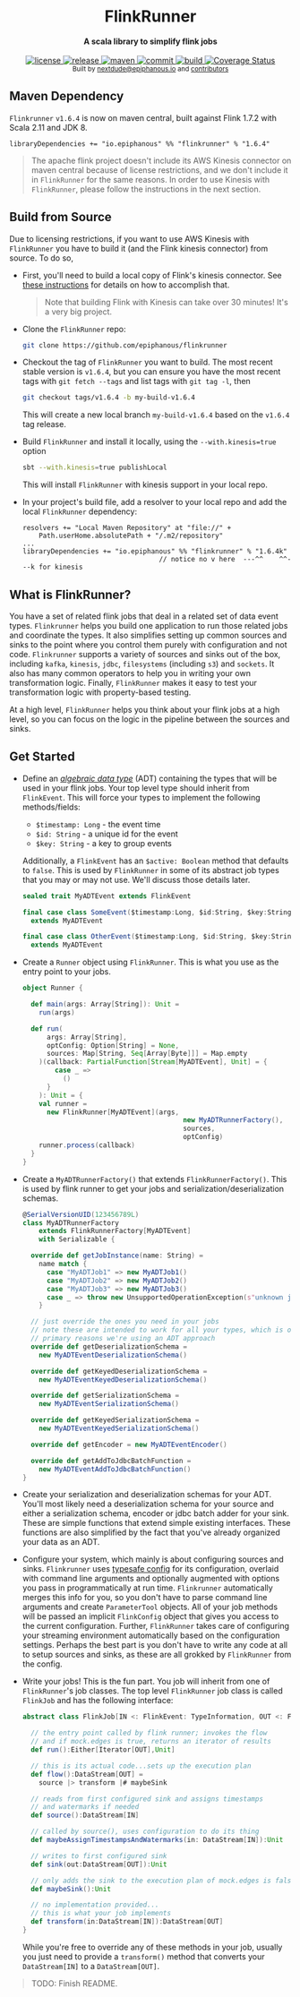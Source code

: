 <h1 align="center">FlinkRunner</h1>

<div align="center">
  <strong>A scala library to simplify flink jobs</strong>
</div>

<div align="center">
<br />
<!-- license -->
<a href="https://github.com/epiphanous/flinkrunner/blob/master/LICENSE" title="License">
  <img src="https://img.shields.io/badge/license-MIT-brightgreen.svg" alt="license"/>
</a>
<!-- release -->
<a href="https://github.com/epiphanous/flinkrunner/releases" title="release">
  <img src="https://img.shields.io/github/release/epiphanous/flinkrunner.svg" alt="release" />
</a>
<!-- maven central -->
<a href="https://mvnrepository.com/artifact/io.epiphanous/flinkrunner">
  <img src="https://img.shields.io/maven-central/v/io.epiphanous/flinkrunner.svg" alt="maven" />
</a>
<!-- last commit -->
<a href="https://github.com/epiphanous/flinkrunner/commits" title="Last Commit">
  <img src="https://img.shields.io/github/last-commit/epiphanous/flinkrunner.svg" alt="commit" />
</a>
<!-- build -->
<a href="https://travis-ci.com/epiphanous/flinkrunner" title="Build Status">
  <img src="https://img.shields.io/travis/com/epiphanous/flinkrunner.svg" alt="build" />
</a>
<!-- coverage -->
<a href='https://coveralls.io/github/epiphanous/flinkrunner?branch=master'><img src='https://coveralls.io/repos/github/epiphanous/flinkrunner/badge.svg?branch=master' alt='Coverage Status' /></a>
</div>

<div align="center">
  <sub>Built by
  <a href="https://twitter.com/epiphanous">nextdude@epiphanous.io</a> and
  <a href="https://github.com/epiphanous/flinkrunner/graphs/contributors">
    contributors
  </a>
</div>

## Maven Dependency

`Flinkrunner` `v1.6.4` is now on maven central, built against Flink 1.7.2 with Scala 2.11 and JDK 8.

```sbtshell
libraryDependencies += "io.epiphanous" %% "flinkrunner" % "1.6.4"
```

>The apache flink project doesn't include its AWS Kinesis connector on maven
central because of license restrictions, and we don't include it in `FlinkRunner` for the same reasons.
In order to use Kinesis with `FlinkRunner`, please follow the instructions in the next section.

## Build from Source

Due to licensing restrictions, if you want to use AWS Kinesis with `FlinkRunner` you have to build it (and the
Flink kinesis connector) from source. To do so,

* First, you'll need to build a local copy of Flink's kinesis connector. See 
  [these instructions](https://ci.apache.org/projects/flink/flink-docs-stable/dev/connectors/kinesis.html)
  for details on how to accomplish that.
  
  > Note that building Flink with Kinesis can take over 30 minutes! It's a very big project.

* Clone the `FlinkRunner` repo:

    ```bash
    git clone https://github.com/epiphanous/flinkrunner
    ```

* Checkout the tag of `FlinkRunner` you want to build. The most recent stable version is
  `v1.6.4`, but you can ensure you have the most recent tags with `git fetch --tags` and 
  list tags with `git tag -l`, then
  
    ```bash
    git checkout tags/v1.6.4 -b my-build-v1.6.4
    ```
    
   This will create a new local branch `my-build-v1.6.4` based on the `v1.6.4` tag release.
      
* Build `FlinkRunner` and install it locally, using the `--with.kinesis=true` option

    ```bash
    sbt --with.kinesis=true publishLocal
    ```
    
  This will install `FlinkRunner` with kinesis support in your local repo.

* In your project's build file, add a resolver to your local repo and add the local
  `FlinkRunner` dependency:

    ```sbtshell
    resolvers += "Local Maven Repository" at "file://" +
        Path.userHome.absolutePath + "/.m2/repository" 
    ...
    libraryDependencies += "io.epiphanous" %% "flinkrunner" % "1.6.4k"
                                      // notice no v here  ---^^    ^^---k for kinesis
    ```
 

## What is FlinkRunner?

You have a set of related flink jobs that deal in a related set of
data event types. `Flinkrunner` helps you build one application to run
those related jobs and coordinate the types. It also simplifies setting
up common sources and sinks to the point where you control them purely
with configuration and not code. `Flinkrunner` supports a variety of sources
and sinks out of the box, including `kafka`, `kinesis`, `jdbc`, `filesystems`
(including `s3`) and `sockets`. It also has many common
operators to help you in writing your own transformation logic. Finally, `FlinkRunner`
makes it easy to test your transformation logic with property-based testing.

At a high level, `FlinkRunner` helps you think about your flink jobs at a high level,
so you can focus on the logic in the pipeline between the sources and sinks.

## Get Started

* Define an
[*algebraic data type*](http://tpolecat.github.io/presentations/algebraic_types.html#1)
(ADT) containing the types that will be used in your flink jobs. Your top level type
should inherit from `FlinkEvent`. This will force your types to implement the following
methods/fields:

  * `$timestamp: Long` - the event time
  * `$id: String` - a unique id for the event
  * `$key: String` - a key to group events

  Additionally, a `FlinkEvent` has an `$active: Boolean` method that defaults to `false`.
  This is used by `FlinkRunner` in some of its abstract job types that you may or may not
  use. We'll discuss those details later.

  ```scala
  sealed trait MyADTEvent extends FlinkEvent

  final case class SomeEvent($timestamp:Long, $id:String, $key:String, ...)
    extends MyADTEvent

  final case class OtherEvent($timestamp:Long, $id:String, $key:String, ...)
    extends MyADTEvent
  ```

* Create a `Runner` object using `FlinkRunner`. This is what you use as the entry point
to your jobs.

  ```scala
  object Runner {

    def main(args: Array[String]): Unit =
      run(args)

    def run(
        args: Array[String],
        optConfig: Option[String] = None,
        sources: Map[String, Seq[Array[Byte]]] = Map.empty
      )(callback: PartialFunction[Stream[MyADTEvent], Unit] = {
          case _ =>
            ()
        }
      ): Unit = {
      val runner =
        new FlinkRunner[MyADTEvent](args,
                                          new MyADTRunnerFactory(),
                                          sources,
                                          optConfig)
      runner.process(callback)
    }
  }
  ```

* Create a `MyADTRunnerFactory()` that extends `FlinkRunnerFactory()`. This is used
by flink runner to get your jobs and serialization/deserialization schemas.

  ```scala
  @SerialVersionUID(123456789L)
  class MyADTRunnerFactory
      extends FlinkRunnerFactory[MyADTEvent]
      with Serializable {

    override def getJobInstance(name: String) =
      name match {
        case "MyADTJob1" => new MyADTJob1()
        case "MyADTJob2" => new MyADTJob2()
        case "MyADTJob3" => new MyADTJob3()
        case _ => throw new UnsupportedOperationException(s"unknown job $name")
      }

    // just override the ones you need in your jobs
    // note these are intended to work for all your types, which is one of the
    // primary reasons we're using an ADT approach
    override def getDeserializationSchema =
      new MyADTEventDeserializationSchema()

    override def getKeyedDeserializationSchema =
      new MyADTEventKeyedDeserializationSchema()

    override def getSerializationSchema =
      new MyADTEventSerializationSchema()

    override def getKeyedSerializationSchema =
      new MyADTEventKeyedSerializationSchema()

    override def getEncoder = new MyADTEventEncoder()

    override def getAddToJdbcBatchFunction =
      new MyADTEventAddToJdbcBatchFunction()
  }

  ```

* Create your serialization and deserialization schemas for your ADT.
You'll most likely need a deserialization schema
for your source and either a serialization schema, encoder or jdbc batch adder
for your sink. These are simple functions that extend simple existing interfaces.
These functions are also simplified by the fact that you've already organized your
data as an ADT.

* Configure your system, which mainly is about configuring sources and sinks. `Flinkrunner`
uses [typesafe config](https://lightbend.github.io/config/) for its configuration,
overlaid with command line arguments
and optionally augmented with options you pass in programmatically at run time.
`Flinkrunner` automatically merges this info for you, so you don't have
to parse command line arguments and create `ParameterTool` objects.
All of your job methods will be passed an implicit `FlinkConfig` object that
gives you access to
the current configuration. Further, `FlinkRunner` takes care of configuring your streaming
environment automatically based on the configuration settings. Perhaps the best part is
you don't have to write any code at all to setup sources and sinks, as these are all
grokked by `FlinkRunner` from the config.

* Write your jobs! This is the fun part. You job will inherit from one of `FlinkRunner`'s
job classes. The top level `FlinkRunner` job class is called `FlinkJob` and has the
following interface:

  ```scala
  abstract class FlinkJob[IN <: FlinkEvent: TypeInformation, OUT <: FlinkEvent: TypeInformation] extends LazyLogging {

    // the entry point called by flink runner; invokes the flow
    // and if mock.edges is true, returns an iterator of results
    def run():Either[Iterator[OUT],Unit]

    // this is its actual code...sets up the execution plan
    def flow():DataStream[OUT] =
      source |> transform |# maybeSink

    // reads from first configured sink and assigns timestamps
    // and watermarks if needed
    def source():DataStream[IN]

    // called by source(), uses configuration to do its thing
    def maybeAssignTimestampsAndWatermarks(in: DataStream[IN]):Unit

    // writes to first configured sink
    def sink(out:DataStream[OUT]):Unit

    // only adds the sink to the execution plan of mock.edges is fals
    def maybeSink():Unit

    // no implementation provided...
    // this is what your job implements
    def transform(in:DataStream[IN]):DataStream[OUT]
  }
  ```

  While you're free to override any of these methods in your job,
  usually you just need to provide a `transform()` method that
  converts your `DataStream[IN]` to a `DataStream[OUT]`.

> TODO: Finish README.

